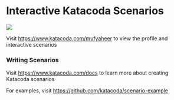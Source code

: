 # Interactive Katacoda Scenarios

[![](http://shields.katacoda.com/katacoda/mufyaheer/count.svg)](https://www.katacoda.com/mufyaheer "Get your profile on Katacoda.com")

Visit https://www.katacoda.com/mufyaheer to view the profile and interactive scenarios

### Writing Scenarios
Visit https://www.katacoda.com/docs to learn more about creating Katacoda scenarios

For examples, visit https://github.com/katacoda/scenario-example
